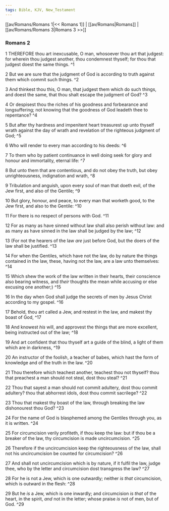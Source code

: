 ```yaml
---
tags: Bible, KJV, New_Testament
---
```


[[av/Romans/Romans 1|<< Romans 1]] | [[av/Romans|Romans]] | [[av/Romans/Romans 3|Romans 3 >>]]

### Romans 2

1 THEREFORE thou art inexcusable, O man, whosoever thou art that judgest: for wherein thou judgest another, thou condemnest thyself; for thou that judgest doest the same things. ^1

2 But we are sure that the judgment of God is according to truth against them which commit such things. ^2

3 And thinkest thou this, O man, that judgest them which do such things, and doest the same, that thou shalt escape the judgment of God? ^3

4 Or despisest thou the riches of his goodness and forbearance and longsuffering; not knowing that the goodness of God leadeth thee to repentance? ^4

5 But after thy hardness and impenitent heart treasurest up unto thyself wrath against the day of wrath and revelation of the righteous judgment of God; ^5

6 Who will render to every man according to his deeds: ^6

7 To them who by patient continuance in well doing seek for glory and honour and immortality, eternal life: ^7

8 But unto them that are contentious, and do not obey the truth, but obey unrighteousness, indignation and wrath, ^8

9 Tribulation and anguish, upon every soul of man that doeth evil, of the Jew first, and also of the Gentile; ^9

10 But glory, honour, and peace, to every man that worketh good, to the Jew first, and also to the Gentile: ^10

11 For there is no respect of persons with God. ^11

12 For as many as have sinned without law shall also perish without law: and as many as have sinned in the law shall be judged by the law; ^12

13 (For not the hearers of the law _are_ just before God, but the doers of the law shall be justified. ^13

14 For when the Gentiles, which have not the law, do by nature the things contained in the law, these, having not the law, are a law unto themselves: ^14

15 Which shew the work of the law written in their hearts, their conscience also bearing witness, and _their_ thoughts the mean while accusing or else excusing one another;) ^15

16 In the day when God shall judge the secrets of men by Jesus Christ according to my gospel. ^16

17 Behold, thou art called a Jew, and restest in the law, and makest thy boast of God, ^17

18 And knowest _his_ will, and approvest the things that are more excellent, being instructed out of the law; ^18

19 And art confident that thou thyself art a guide of the blind, a light of them which are in darkness, ^19

20 An instructor of the foolish, a teacher of babes, which hast the form of knowledge and of the truth in the law. ^20

21 Thou therefore which teachest another, teachest thou not thyself? thou that preachest a man should not steal, dost thou steal? ^21

22 Thou that sayest a man should not commit adultery, dost thou commit adultery? thou that abhorrest idols, dost thou commit sacrilege? ^22

23 Thou that makest thy boast of the law, through breaking the law dishonourest thou God? ^23

24 For the name of God is blasphemed among the Gentiles through you, as it is written. ^24

25 For circumcision verily profiteth, if thou keep the law: but if thou be a breaker of the law, thy circumcision is made uncircumcision. ^25

26 Therefore if the uncircumcision keep the righteousness of the law, shall not his uncircumcision be counted for circumcision? ^26

27 And shall not uncircumcision which is by nature, if it fulfil the law, judge thee, who by the letter and circumcision dost transgress the law? ^27

28 For he is not a Jew, which is one outwardly; neither _is_ _that_ circumcision, which is outward in the flesh: ^28

29 But he _is_ a Jew, which is one inwardly; and circumcision _is_ _that_ of the heart, in the spirit, _and_ not in the letter; whose praise _is_ not of men, but of God. ^29
